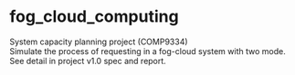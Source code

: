 # fog_cloud_computing
System capacity planning project (COMP9334)
</br>
Simulate the process of requesting in a fog-cloud system with two mode. See detail in project v1.0 spec and report.
